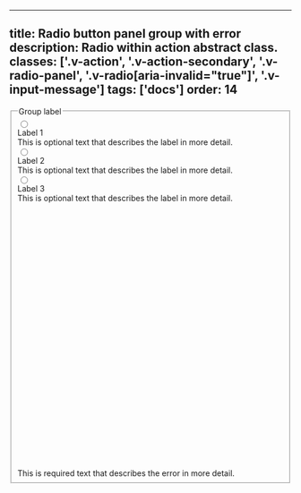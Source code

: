 <!--
 *              Copyright (c) 2025 Visa, Inc.
 *
 * Licensed under the Apache License, Version 2.0 (the "License");
 * you may not use this file except in compliance with the License.
 * You may obtain a copy of the License at
 *
 *         http://www.apache.org/licenses/LICENSE-2.0
 *
 * Unless required by applicable law or agreed to in writing, software
 * distributed under the License is distributed on an "AS IS" BASIS,
 * WITHOUT WARRANTIES OR CONDITIONS OF ANY KIND, either express or implied.
 * See the License for the specific language governing permissions and
 * limitations under the License.
 *
 -->
---
title: Radio button panel group with error
description: Radio within action abstract class.
classes: ['.v-action', '.v-action-secondary', '.v-radio-panel', '.v-radio[aria-invalid="true"]', '.v-input-message']
tags: ['docs']
order: 14
---

<fieldset aria-labelledby="radio-panel-legend-4 radio-panel-message-4c">
  <legend class="v-typography-label" id="radio-panel-legend-4">
    Group label
  </legend>
  <div class="v-flex v-flex-col v-gap-8">
    <div class="v-action v-action-secondary v-flex-col v-radio-panel v-align-items-start">
      <div class="v-flex v-gap-2" style="inline-size: 100%">
        <input aria-describedby="radio-panel-group-message-2a" aria-invalid="true" class="v-radio v-flex-shrink-0" id="radio-panel-4a" name="radio-panel-4" type="radio"/>
        <div class="v-flex v-flex-col v-gap-2 v-my-8">
          <label class="v-label v-typography-label-large" for="radio-panel-4a">
            Label 1
          </label>
          <div class="v-input-message" id="radio-panel-group-message-2a">
            This is optional text that describes the label in more detail.
          </div>
        </div>
      </div>
    </div>
    <div class="v-action v-action-secondary v-flex-col v-radio-panel v-align-items-start">
      <div class="v-flex v-gap-2" style="inline-size: 100%">
        <input aria-describedby="radio-panel-group-message-2b" aria-invalid="true" class="v-radio v-flex-shrink-0" id="radio-panel-4b" name="radio-panel-4" type="radio"/>
        <div class="v-flex v-flex-col v-gap-2 v-my-8">
          <label class="v-label v-typography-label-large" for="radio-panel-4b">
            Label 2
          </label>
          <div class="v-input-message" id="radio-panel-group-message-2b">
            This is optional text that describes the label in more detail.
          </div>
        </div>
      </div>
    </div>
    <div class="v-action v-action-secondary v-flex-col v-radio-panel v-align-items-start">
      <div class="v-flex v-gap-2" style="inline-size: 100%">
        <input aria-describedby="radio-panel-group-message-2c" aria-invalid="true" class="v-radio v-flex-shrink-0" id="radio-panel-4c" name="radio-panel-4" type="radio"/>
        <div class="v-flex v-flex-col v-gap-2 v-my-8">
          <label class="v-label v-typography-label-large" for="radio-panel-4c">
            Label 3
          </label>
          <div class="v-input-message" id="radio-panel-group-message-2c">
            This is optional text that describes the label in more detail.
          </div>
        </div>
      </div>
    </div>
  </div>
  <span class="v-input-message" id="radio-panel-message-4c">
    <svg aria-hidden="true" class="v-icon v-icon-visa v-icon-tiny" focusable="false" viewbox="0 0 16 16">
      <use href="#visa-error-tiny">
      </use>
    </svg>
    This is required text that describes the error in more detail.
  </span>
</fieldset>
